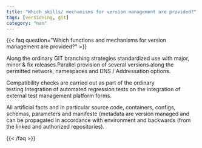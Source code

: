 ```yaml
---
title: "Which skills/ mechanisms for version management are provided?"
tags: [versioning, git]
category: "nan"
---
```


<!-- QUESTION -->

{{< faq question="Which functions and mechanisms for version management are provided?" >}}

<!-- ANSWER -->

Along the ordinary GIT branching strategies standardized use with major, minor & fix releases.Parallel provision of several versions along the permitted network, namespaces and DNS / Addressation options.

Compatibility checks are carried out as part of the ordinary testing.Integration of automated regression tests on the integration of external test management platform forms.

All artificial facts and in particular source code, containers, configs, schemas, parameters and manifeste (metadata are version managed and can be propagated in accordance with environment and backwards (from the linked and authorized repositories).

{{< /faq >}}
